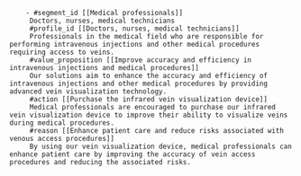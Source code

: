         - #segment_id [[Medical professionals]]
         Doctors, nurses, medical technicians
         #profile_id [[Doctors, nurses, medical technicians]]
         Professionals in the medical field who are responsible for performing intravenous injections and other medical procedures requiring access to veins.
         #value_proposition [[Improve accuracy and efficiency in intravenous injections and medical procedures]]
         Our solutions aim to enhance the accuracy and efficiency of intravenous injections and other medical procedures by providing advanced vein visualization technology.
         #action [[Purchase the infrared vein visualization device]]
         Medical professionals are encouraged to purchase our infrared vein visualization device to improve their ability to visualize veins during medical procedures.
         #reason [[Enhance patient care and reduce risks associated with venous access procedures]]
         By using our vein visualization device, medical professionals can enhance patient care by improving the accuracy of vein access procedures and reducing the associated risks.


